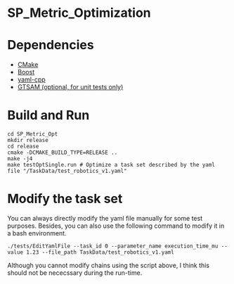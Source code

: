 # SP_Metric_Optimization

# Dependencies
- [CMake](https://cmake.org/download/)
- [Boost](https://www.boost.org/users/download/)
- [yaml-cpp](https://github.com/jbeder/yaml-cpp)
- [GTSAM (optional, for unit tests only)](https://github.com/borglab/gtsam)

# Build and Run
```
cd SP_Metric_Opt
mkdir release
cd release
cmake -DCMAKE_BUILD_TYPE=RELEASE ..
make -j4
make testOptSingle.run # Optimize a task set described by the yaml file "/TaskData/test_robotics_v1.yaml"
```

# Modify the task set 
You can always directly modify the yaml file manually for some test purposes. Besides, you can also use the following command to modify it in a bash environment.
```
./tests/EditYamlFile --task_id 0 --parameter_name execution_time_mu --value 1.23 --file_path TaskData/test_robotics_v1.yaml
```
Although you cannot modify chains using the script above, I think this should not be nececssary during the run-time.

